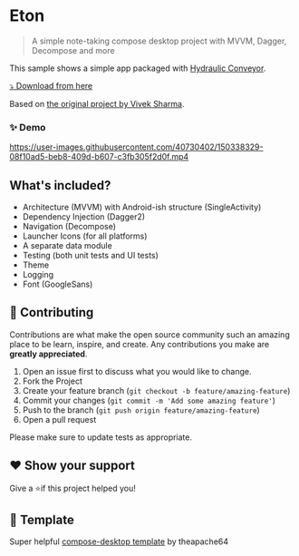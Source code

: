 # Eton

> A simple note-taking compose desktop project with MVVM, Dagger, Decompose and more

This sample shows a simple app packaged with [Hydraulic Conveyor](https://www.hydraulic.software).

[⤵️ Download from here](https://downloads.hydraulic.dev/eton-sample/download.html)

Based on [the original project by Vivek Sharma](https://github.com/V9vek/Eton-Desktop).

### ✨ Demo

https://user-images.githubusercontent.com/40730402/150338329-08f10ad5-beb8-409d-b607-c3fb305f2d0f.mp4

## What's included?

- Architecture (MVVM) with Android-ish structure (SingleActivity)
- Dependency Injection (Dagger2)
- Navigation (Decompose)
- Launcher Icons (for all platforms)
- A separate data module
- Testing (both unit tests and UI tests)
- Theme
- Logging
- Font (GoogleSans)

## 🤝 Contributing

Contributions are what make the open source community such an amazing place to be learn, inspire, and create. Any
contributions you make are **greatly appreciated**.

1. Open an issue first to discuss what you would like to change.
1. Fork the Project
1. Create your feature branch (`git checkout -b feature/amazing-feature`)
1. Commit your changes (`git commit -m 'Add some amazing feature'`)
1. Push to the branch (`git push origin feature/amazing-feature`)
1. Open a pull request

Please make sure to update tests as appropriate.

## ❤ Show your support

Give a ⭐️if this project helped you!

## 🚁 Template

Super helpful [compose-desktop template](https://github.com/theapache64/compose-desktop-template) by theapache64 
